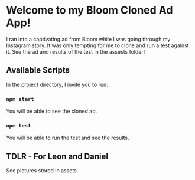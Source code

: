 # Welcome to my Bloom Cloned Ad App!
I ran into a captivating ad from Bloom while I was going through my Instagram story. It was only tempting for me to clone and run a test against it. 
See the ad and results of the test in the assests folder!

## Available Scripts

In the project directory, I invite you to run:
### `npm start`
You will be able to see the cloned ad.

### `npm test`
You will be able to run the test and see the results. 

## TDLR - For Leon and Daniel
See pictures stored in assets.
